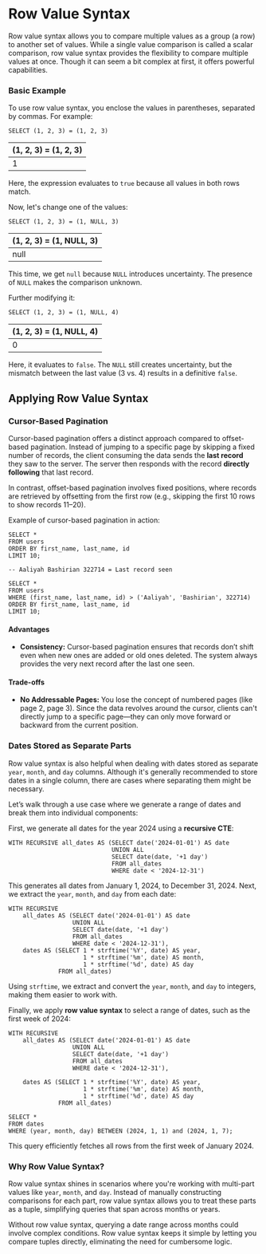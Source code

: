 # Row Value Syntax

Row value syntax allows you to compare multiple values as a group (a row) to another set of values. While a single value
comparison is called a scalar comparison, row value syntax provides the flexibility to compare multiple values at once.
Though it can seem a bit complex at first, it offers powerful capabilities.

### Basic Example

To use row value syntax, you enclose the values in parentheses, separated by commas. For example:

```sqlite
SELECT (1, 2, 3) = (1, 2, 3)
```

| \(1, 2, 3\) = \(1, 2, 3\) |
|:--------------------------|
| 1                         |

Here, the expression evaluates to `true` because all values in both rows match.

Now, let's change one of the values:

```sqlite
SELECT (1, 2, 3) = (1, NULL, 3)
```

| \(1, 2, 3\) = \(1, NULL, 3\) |
|:-----------------------------|
| null                         |

This time, we get `null` because `NULL` introduces uncertainty. The presence of `NULL` makes the comparison unknown.

Further modifying it:

```sqlite
SELECT (1, 2, 3) = (1, NULL, 4)
```

| \(1, 2, 3\) = \(1, NULL, 4\) |
|:-----------------------------|
| 0                            |

Here, it evaluates to `false`. The `NULL` still creates uncertainty, but the mismatch between the last value (3 vs. 4)
results in a definitive `false`.

## Applying Row Value Syntax

### Cursor-Based Pagination

Cursor-based pagination offers a distinct approach compared to offset-based pagination. Instead of jumping to a specific
page by skipping a fixed number of records, the client consuming the data sends the **last record** they saw to the
server. The server then responds with the record **directly following** that last record.

In contrast, offset-based pagination involves fixed positions, where records are retrieved by offsetting from the first
row (e.g., skipping the first 10 rows to show records 11–20).

Example of cursor-based pagination in action:

```sqlite
SELECT *
FROM users
ORDER BY first_name, last_name, id
LIMIT 10;

-- Aaliyah Bashirian 322714 = Last record seen

SELECT *
FROM users
WHERE (first_name, last_name, id) > ('Aaliyah', 'Bashirian', 322714)
ORDER BY first_name, last_name, id
LIMIT 10;
```

#### Advantages

- **Consistency:** Cursor-based pagination ensures that records don’t shift even when new ones are added or old ones
  deleted. The system always provides the very next record after the last one seen.

#### Trade-offs

- **No Addressable Pages:** You lose the concept of numbered pages (like page 2, page 3). Since the data revolves around
  the cursor, clients can't directly jump to a specific page—they can only move forward or backward from the current
  position.

### Dates Stored as Separate Parts

Row value syntax is also helpful when dealing with dates stored as separate `year`, `month`, and `day` columns. Although
it's generally recommended to store dates in a single column, there are cases where separating them might be necessary.

Let’s walk through a use case where we generate a range of dates and break them into individual components:

First, we generate all dates for the year 2024 using a **recursive CTE**:

```sqlite
WITH RECURSIVE all_dates AS (SELECT date('2024-01-01') AS date
                             UNION ALL
                             SELECT date(date, '+1 day')
                             FROM all_dates
                             WHERE date < '2024-12-31')
```

This generates all dates from January 1, 2024, to December 31, 2024. Next, we extract the `year`, `month`, and `day`
from each date:

```sqlite
WITH RECURSIVE
    all_dates AS (SELECT date('2024-01-01') AS date
                  UNION ALL
                  SELECT date(date, '+1 day')
                  FROM all_dates
                  WHERE date < '2024-12-31'),
    dates AS (SELECT 1 * strftime('%Y', date) AS year,
                     1 * strftime('%m', date) AS month,
                     1 * strftime('%d', date) AS day
              FROM all_dates)
```

Using `strftime`, we extract and convert the `year`, `month`, and `day` to integers, making them easier to work with.

Finally, we apply **row value syntax** to select a range of dates, such as the first week of 2024:

```sqlite
WITH RECURSIVE
    all_dates AS (SELECT date('2024-01-01') AS date
                  UNION ALL
                  SELECT date(date, '+1 day')
                  FROM all_dates
                  WHERE date < '2024-12-31'),

    dates AS (SELECT 1 * strftime('%Y', date) AS year,
                     1 * strftime('%m', date) AS month,
                     1 * strftime('%d', date) AS day
              FROM all_dates)

SELECT *
FROM dates
WHERE (year, month, day) BETWEEN (2024, 1, 1) and (2024, 1, 7);
```

This query efficiently fetches all rows from the first week of January 2024.

### Why Row Value Syntax?

Row value syntax shines in scenarios where you're working with multi-part values like `year`, `month`, and `day`.
Instead of manually constructing comparisons for each part, row value syntax allows you to treat these parts as a tuple,
simplifying queries that span across months or years.

Without row value syntax, querying a date range across months could involve complex conditions. Row value syntax keeps
it simple by letting you compare tuples directly, eliminating the need for cumbersome logic.
